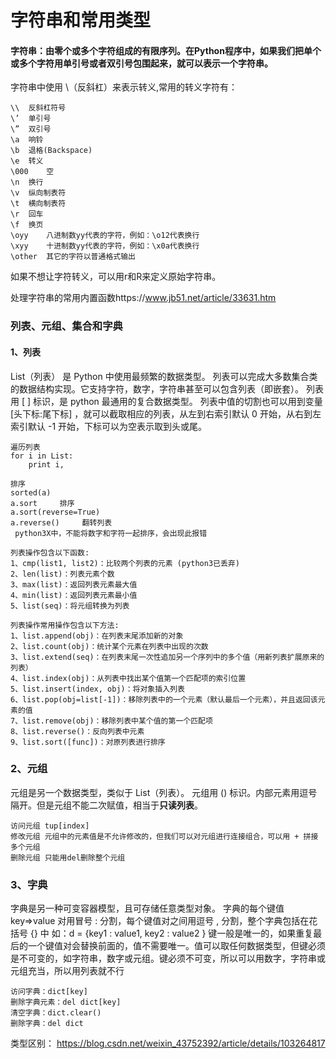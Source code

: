 # 字符串和常用类型
#### 字符串：由零个或多个字符组成的有限序列。在Python程序中，如果我们把单个或多个字符用单引号或者双引号包围起来，就可以表示一个字符串。
字符串中使用 \（反斜杠）来表示转义,常用的转义字符有：
```\(在行尾时)	续行符
\\	反斜杠符号
\’	单引号
\”	双引号
\a	响铃
\b	退格(Backspace)
\e	转义
\000	空
\n	换行
\v	纵向制表符
\t	横向制表符
\r	回车
\f	换页
\oyy	八进制数yy代表的字符，例如：\o12代表换行
\xyy	十进制数yy代表的字符，例如：\x0a代表换行
\other	其它的字符以普通格式输出
```

如果不想让字符转义，可以用r和R来定义原始字符串。

处理字符串的常用内置函数https://www.jb51.net/article/33631.htm

### 列表、元组、集合和字典
#### 1、列表
List（列表） 是 Python 中使用最频繁的数据类型。
列表可以完成大多数集合类的数据结构实现。它支持字符，数字，字符串甚至可以包含列表（即嵌套）。
列表用 [ ] 标识，是 python 最通用的复合数据类型。
列表中值的切割也可以用到变量 [头下标:尾下标] ，就可以截取相应的列表，从左到右索引默认 0 开始，从右到左索引默认 -1 开始，下标可以为空表示取到头或尾。
```
遍历列表
for i in List:
    print i,

排序
sorted(a)
a.sort     排序
a.sort(reverse=True)
a.reverse()     翻转列表
 python3X中，不能将数字和字符一起排序，会出现此报错

列表操作包含以下函数:
1、cmp(list1, list2)：比较两个列表的元素 (python3已丢弃)
2、len(list)：列表元素个数
3、max(list)：返回列表元素最大值
4、min(list)：返回列表元素最小值
5、list(seq)：将元组转换为列表

列表操作常用操作包含以下方法:
1、list.append(obj)：在列表末尾添加新的对象
2、list.count(obj)：统计某个元素在列表中出现的次数
3、list.extend(seq)：在列表末尾一次性追加另一个序列中的多个值（用新列表扩展原来的列表）
4、list.index(obj)：从列表中找出某个值第一个匹配项的索引位置
5、list.insert(index, obj)：将对象插入列表
6、list.pop(obj=list[-1])：移除列表中的一个元素（默认最后一个元素），并且返回该元素的值
7、list.remove(obj)：移除列表中某个值的第一个匹配项
8、list.reverse()：反向列表中元素
9、list.sort([func])：对原列表进行排序
```

### 2、元组
元组是另一个数据类型，类似于 List（列表）。
元组用 () 标识。内部元素用逗号隔开。但是元组不能二次赋值，相当于**只读列表**。
```
访问元组 tup[index]
修改元组 元组中的元素值是不允许修改的，但我们可以对元组进行连接组合，可以用 + 拼接多个元组
删除元组 只能用del删除整个元组
```
### 3、字典
字典是另一种可变容器模型，且可存储任意类型对象。
字典的每个键值 key=>value 对用冒号 : 分割，每个键值对之间用逗号 , 分割，整个字典包括在花括号 {} 中 如：d = {key1 : value1, key2 : value2 } 键一般是唯一的，如果重复最后的一个键值对会替换前面的，值不需要唯一。值可以取任何数据类型，但键必须是不可变的，如字符串，数字或元组。键必须不可变，所以可以用数字，字符串或元组充当，所以用列表就不行
```
访问字典：dict[key]
删除字典元素：del dict[key]
清空字典：dict.clear()
删除字典：del dict
```
类型区别：
https://blog.csdn.net/weixin_43752392/article/details/103264817